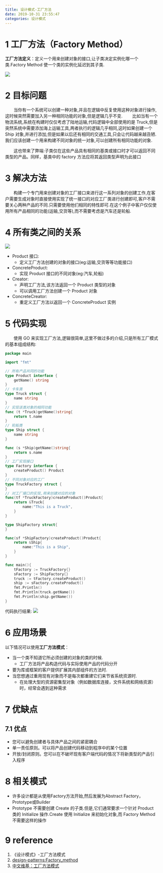 ```yaml
---
title: 设计模式-工厂方法
date: 2019-10-31 23:55:47
categories: 设计模式
---
```

# 1 工厂方法（Factory Method）
**工厂方法定义**：定义一个用来创建对象的接口,让子类决定实例化哪一个类.Factory Method 使一个类的实例化延迟到其子类.
<!--more--> 
![](1.png)
# 2 目标问题
&emsp;&emsp;当你有一个系统可以创建一种对象,并且在逻辑中反复使用这种对象进行操作,这时候突然需要加入另一种相同功能的对象,但是逻辑几乎不变.
&emsp;&emsp;比如当有一个物流系统,系统在构建时仅仅考虑了陆地运输,代码逻辑中全部使用的是 Truck,但是突然系统中需要添加海上运输工具,两者执行的逻辑几乎相同,这时如果创建一个 Ship 对象,并进行添加,但是如果以后还有相同的交通工具,只会让代码越来越丑陋.我们应该创建一个用来构建不同对象的统一对象,可以创建所有相同功能的对象.

&emsp;&emsp;这也带来了弊端:子类仅在这些产品具有相同的基类或接口时才可以返回不同类型的产品。同样，基类中的 factory 方法应将其返回类型声明为此接口

# 3 解决方法
&emsp;&emsp;构建一个专门用来创建对象的工厂接口来进行这一系列对象的创建工作,在客户需要生成对象时直接使用实现了统一接口的对应工厂类进行创建即可,客户不需要关心两种产品的不同.只需要使用他们相同的特性即可.在这个例子中客户仅仅使用所有产品相同的功能(运输,交货等),而不需要考虑是汽车还是轮船.

# 4 所有类之间的关系
![](2.png)
- Product 接口:
    - 定义工厂方法创建的对象的接口(eg:运输,交货等等功能接口)
- ConcreteProduct:
    - 实现 Product 接口的不同对象(eg:汽车,轮船)
- Creator:
    - 声明工厂方法,该方法返回一个 Product 类型的对象
    - 可以调用工厂方法创建一个 Product 对象
- ConcreteCreator:
    - 重定义工厂方法以返回一个 ConcreteProduct 实例

# 5 代码实现
&emsp;&emsp;使用 GO 来实现工厂方法,逻辑很简单,这里不做过多的介绍,只是所有工厂模式的基本组成结构:
```go
package main

import "fmt"

// 所有产品共同的功能
type Product interface {
	getName() string
}
// 卡车类
type Truck struct {
	name string
}
// 实现该类对象的相同功能
func (t *Truck)getName()string{
	return t.name
}
// 轮船类
type Ship struct {
	name string
}

func (s *Ship)getName()string{
	return s.name
}
// 工厂实现接口
type Factory interface {
	createProduct() Product
}
// 不同对象对应的工厂
type TruckFactory struct {
}
// 对工厂接口的实现,用来创建对应的对象
func(tf *TruckFactory)createProduct()Product{
	return &Truck{
		name:"This is a Truck",
	}
}

type ShipFactory struct{
}

func(sf *ShipFactory)createProduct()Product{
	return &Ship{
		name:"This is a Ship",
	}
}

func main(){
	tFactory := TruckFactory{}
	sFactory := ShipFactory{}
	truck := tFactory.createProduct()
	ship := sFactory.createProduct()
	fmt.Println()
	fmt.Println(truck.getName())
	fmt.Println(ship.getName())
}
```
代码执行结果:
![](3.png)

# 6 应用场景
以下情况可以使用**工厂方法模式**：
- 当一个类不知道它所必须创建的对象的类的时候.
    - 工厂方法将产品构造代码与实际使用产品的代码分开
- 要为库或框架的客户提供扩展其内部组件的方法时.
- 当您想通过重用现有对象而不是每次都重建它们来节省系统资源时.
    - 在处理大型的资源密集型对象（例如数据库连接，文件系统和网络资源）时，经常会遇到这种需求

# 7 优缺点

## 7.1 优点
- 您可以避免创建者与具体产品之间的紧密耦合
- 单一责任原则。可以将产品创建代码移动到程序中的某个位置
- 开放/封闭原则。您可以在不破坏现有客户端代码的情况下将新类型的产品引入程序

# 8 相关模式

- 许多设计都是从使用Factory方法开始,然后发展为Abstract Factory，Prototype或Builder
- Prototype 不需要创建 Create 的子类.但是,它们通常要求一个针对 Product 类的 Initialize 操作.Create 使用 Initialize 来初始化对象,而 Factory Method 不需要这样的操作

# 9 reference

1. 《设计模式》-工厂方法模式  
2. [design-patterns:Factory_method](https://refactoring.guru/design-patterns/factory-method)  
3. [中文维基：工厂方法模式](https://zh.wikipedia.org/wiki/%E5%B7%A5%E5%8E%82%E6%96%B9%E6%B3%95)  